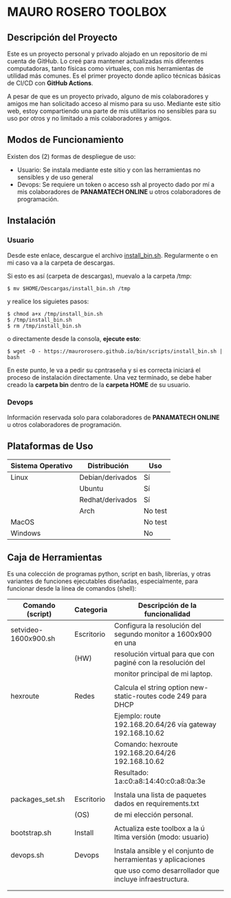 # MAURO ROSERO TOOLBOX

## Descripción del Proyecto

Este es un proyecto personal y privado alojado en un repositorio de mi cuenta de GitHub. Lo creé para mantener actualizadas mis diferentes computadoras, tanto físicas como virtuales, con mis herramientas de utilidad más comunes. Es el primer proyecto donde aplico técnicas básicas de CI/CD con **GitHub Actions**.

A pesar de que es un proyecto privado, alguno de mis colaboradores y amigos me han solicitado acceso al mismo para su uso. Mediante este sitio web, estoy compartiendo una parte de mis utilitarios no sensibles para su uso por otros y no limitado a mis colaboradores y amigos.

## Modos de Funcionamiento

Existen dos (2) formas de despliegue de uso:
  * Usuario: Se instala mediante este sitio y con las herramientas no sensibles y de uso general
  * Devops: Se requiere un token o acceso ssh al proyecto dado por mí a mis colaboradores de **PANAMATECH ONLINE** u otros colaboradores de programación.

## Instalación

### Usuario

Desde este enlace, descargue el archivo [install_bin.sh](scripts/install_bin.sh). Regularmente o en mi caso va a la carpeta de descargas.

Si esto es así (carpeta de descargas), muevalo a la carpeta /tmp:

    $ mv $HOME/Descargas/install_bin.sh /tmp

y realice los siguietes pasos:

    $ chmod a+x /tmp/install_bin.sh
    $ /tmp/install_bin.sh
    $ rm /tmp/install_bin.sh

o directamente desde la consola, **ejecute esto**:

    $ wget -O - https://maurorosero.github.io/bin/scripts/install_bin.sh | bash

En este punto, le va a pedir su cpntraseña y si es correcta iniciará el proceso de instalación directamente. Una vez terminado, se debe haber creado la **carpeta bin** dentro de la **carpeta HOME** de su usuario.

### Devops

Información reservada solo para colaboradores de **PANAMATECH ONLINE** u otros colaboradores de programación.

## Plataformas de Uso

| Sistema Operativo | Distribución      | Uso     |
|-------------------|-------------------|---------|
| Linux             | Debian/derivados  | Sí      |
|                   | Ubuntu            | Sí      |
|                   | Redhat/derivados  | Sí      |
|                   | Arch              | No test |
| MacOS             |                   | No test |
| Windows           |                   | No      |


## Caja de Herramientas

Es una colección de programas python, script en bash, librerías, y otras variantes de funciones ejecutables diseñadas, especialmente, para funcionar desde la línea de comandos (shell):

| Comando (script)     | Categoria  | Descripción de la funcionalidad                               |
|----------------------|------------|---------------------------------------------------------------|
| setvideo-1600x900.sh | Escritorio | Configura la resolución del segundo monitor a 1600x900 en una |
|                      | (HW)       | resolución virtual para que con paginé con la resolución del  |
|                      |            | monitor principal de mi laptop.                               |
|                      |            |                                                               |
| hexroute             | Redes      | Calcula el string option new-static-routes code 249 para DHCP |
|                      |            | Ejemplo:   route 192.168.20.64/26 vía gateway 192.168.10.62   |
|                      |            | Comando:   hexroute 192.168.20.64/26 192.168.10.62            |
|                      |            | Resultado: 1a:c0:a8:14:40:c0:a8:0a:3e                         |
|                      |            |                                                               |
| packages_set.sh      | Escritorio | Instala una lista de paquetes dados en requirements.txt       |
|                      | (OS)       | de mi elección personal.                                      |
|                      |            |                                                               |
| bootstrap.sh         | Install    | Actualiza este toolbox a la ú ltima versión (modo: usuario)   |
|                      |            |                                                               |
| devops.sh            | Devops     | Instala ansible y el conjunto de herramientas y aplicaciones  |
|                      |            | que uso como desarrollador que incluye infraestructura.       |
|                      |            |                                                               |
|                      |            |                                                               |



